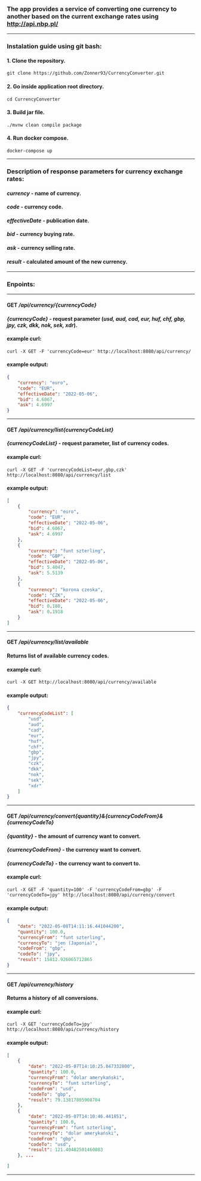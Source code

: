 ### The app provides a service of converting one currency to another based on the current exchange rates using http://api.nbp.pl/
---
### Instalation guide using git bash:
#### 1. Clone the repository.
```
git clone https://github.com/Zonner93/CurrencyConverter.git
```
#### 2. Go inside application root directory.
```
cd CurrencyConverter
```
#### 3. Build jar file.
```
./mvnw clean compile package
```
#### 4. Run docker compose.
```
docker-compose up
```
---
### Description of response parameters for currency exchange rates:
#### *currency* - name of currency.
#### *code* - currency code.
#### *effectiveDate* - publication date.
#### *bid* - currency buying rate.
#### *ask* - currency selling rate.
#### *result* - calculated amount of the new currency.
---
### Enpoints:
---
#### GET */api/currency/{currencyCode}*
#### *{currencyCode}* - request parameter (*usd, aud, cad, eur, huf, chf, gbp, jpy, czk, dkk, nok, sek, xdr*).
#### example curl:
```
curl -X GET -F 'currencyCode=eur' http://localhost:8080/api/currency/
```
#### example output:
```json
{
    "currency": "euro",
    "code": "EUR",
    "effectiveDate": "2022-05-06",
    "bid": 4.6067,
    "ask": 4.6997
}
```
---
#### GET */api/currency/list{currencyCodeList}*
#### *{currencyCodeList}* - request parameter, list of currency codes.
#### example curl:
```
curl -X GET -F 'currencyCodeList=eur,gbp,czk' http://localhost:8080/api/currency/list
```
#### example output:
```json
[
    {
        "currency": "euro",
        "code": "EUR",
        "effectiveDate": "2022-05-06",
        "bid": 4.6067,
        "ask": 4.6997
    },
    {
        "currency": "funt szterling",
        "code": "GBP",
        "effectiveDate": "2022-05-06",
        "bid": 5.4047,
        "ask": 5.5139
    },
    {
        "currency": "korona czeska",
        "code": "CZK",
        "effectiveDate": "2022-05-06",
        "bid": 0.188,
        "ask": 0.1918
    }
]
```
---
#### GET */api/currency/list/available*
#### Returns list of available currency codes.
#### example curl:
```
curl -X GET http://localhost:8080/api/currency/available
```
#### example output:
```json
{
    "currencyCodeList": [
        "usd",
        "aud",
        "cad",
        "eur",
        "huf",
        "chf",
        "gbp",
        "jpy",
        "czk",
        "dkk",
        "nok",
        "sek",
        "xdr"
    ]
}
```
---
#### GET */api/currency/convert{quantity}&{currencyCodeFrom}&{currencyCodeTo}*
#### *{quantity}* - the amount of currency want to convert.
#### *{currencyCodeFrom}* - the currency want to convert.
#### *{currencyCodeTo}* - the currency want to convert to.
#### example curl:
```
curl -X GET -F 'quantity=100' -F 'currencyCodeFrom=gbp' -F 'currencyCodeTo=jpy' http://localhost:8080/api/currency/convert
```
#### example output:
```json
{
    "date": "2022-05-08T14:11:16.441044200",
    "quantity": 100.0,
    "currencyFrom": "funt szterling",
    "currencyTo": "jen (Japonia)",
    "codeFrom": "gbp",
    "codeTo": "jpy",
    "result": 15812.926065712865
}
```
---
#### GET */api/currency/history*
#### Returns a history of all conversions.
#### example curl:
```
curl -X GET 'currencyCodeTo=jpy' http://localhost:8080/api/currency/history
```
#### example output:
```json
[
    {
        "date": "2022-05-07T14:10:25.847332800",
        "quantity": 100.0,
        "currencyFrom": "dolar amerykański",
        "currencyTo": "funt szterling",
        "codeFrom": "usd",
        "codeTo": "gbp",
        "result": 79.13817805908704
    },
    {
        "date": "2022-05-07T14:10:46.441851",
        "quantity": 100.0,
        "currencyFrom": "funt szterling",
        "currencyTo": "dolar amerykański",
        "codeFrom": "gbp",
        "codeTo": "usd",
        "result": 121.40482501460083
    }, ...

]
```
---
